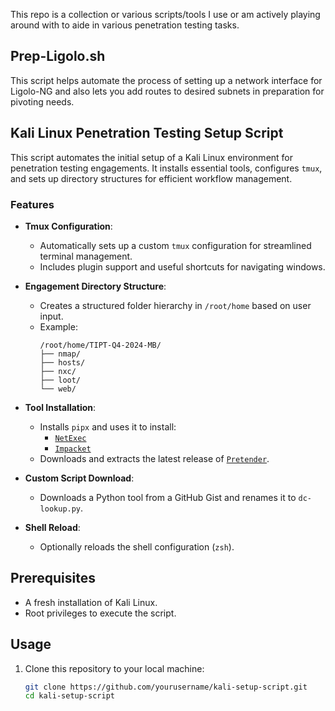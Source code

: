 This repo is a collection or various scripts/tools I use or am actively playing around with to aide in various penetration testing tasks. 

## Prep-Ligolo.sh
This script helps automate the process of setting up a network interface for Ligolo-NG and also lets you add routes to desired subnets in preparation for pivoting needs. 

## Kali Linux Penetration Testing Setup Script

This script automates the initial setup of a Kali Linux environment for penetration testing engagements. It installs essential tools, configures `tmux`, and sets up directory structures for efficient workflow management.

### Features

- **Tmux Configuration**:
  - Automatically sets up a custom `tmux` configuration for streamlined terminal management.
  - Includes plugin support and useful shortcuts for navigating windows.

- **Engagement Directory Structure**:
  - Creates a structured folder hierarchy in `/root/home` based on user input.
  - Example:
    ```
    /root/home/TIPT-Q4-2024-MB/
    ├── nmap/
    ├── hosts/
    ├── nxc/
    ├── loot/
    └── web/
    ```

- **Tool Installation**:
  - Installs `pipx` and uses it to install:
    - [`NetExec`](https://github.com/Pennyw0rth/NetExec)
    - [`Impacket`](https://github.com/SecureAuthCorp/impacket)
  - Downloads and extracts the latest release of [`Pretender`](https://github.com/RedTeamPentesting/pretender).

- **Custom Script Download**:
  - Downloads a Python tool from a GitHub Gist and renames it to `dc-lookup.py`.

- **Shell Reload**:
  - Optionally reloads the shell configuration (`zsh`).

## Prerequisites

- A fresh installation of Kali Linux.
- Root privileges to execute the script.

## Usage

1. Clone this repository to your local machine:
   ```bash
   git clone https://github.com/yourusername/kali-setup-script.git
   cd kali-setup-script
